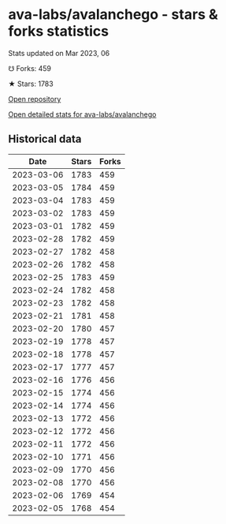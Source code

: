 # ava-labs/avalanchego - stars & forks statistics

Stats updated on Mar 2023, 06

☋ Forks: 459

★ Stars: 1783

[Open repository](https://github.com/ava-labs/avalanchego)

[Open detailed stats for ava-labs/avalanchego](https://reviewgithub.com/rep/ava-labs/avalanchego)

## Historical data
| Date | Stars | Forks |
|------|-------|-------|
| 2023-03-06 | 1783 | 459 | 
| 2023-03-05 | 1784 | 459 | 
| 2023-03-04 | 1783 | 459 | 
| 2023-03-02 | 1783 | 459 | 
| 2023-03-01 | 1782 | 459 | 
| 2023-02-28 | 1782 | 459 | 
| 2023-02-27 | 1782 | 458 | 
| 2023-02-26 | 1782 | 458 | 
| 2023-02-25 | 1783 | 459 | 
| 2023-02-24 | 1782 | 458 | 
| 2023-02-23 | 1782 | 458 | 
| 2023-02-21 | 1781 | 458 | 
| 2023-02-20 | 1780 | 457 | 
| 2023-02-19 | 1778 | 457 | 
| 2023-02-18 | 1778 | 457 | 
| 2023-02-17 | 1777 | 457 | 
| 2023-02-16 | 1776 | 456 | 
| 2023-02-15 | 1774 | 456 | 
| 2023-02-14 | 1774 | 456 | 
| 2023-02-13 | 1772 | 456 | 
| 2023-02-12 | 1772 | 456 | 
| 2023-02-11 | 1772 | 456 | 
| 2023-02-10 | 1771 | 456 | 
| 2023-02-09 | 1770 | 456 | 
| 2023-02-08 | 1770 | 456 | 
| 2023-02-06 | 1769 | 454 | 
| 2023-02-05 | 1768 | 454 | 

